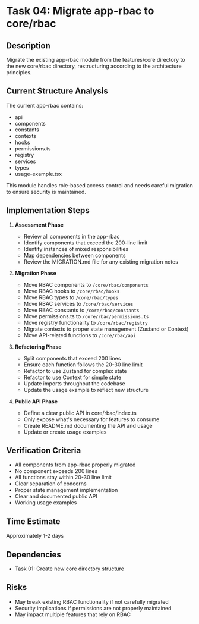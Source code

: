 # Task 04: Migrate app-rbac to core/rbac

## Description
Migrate the existing app-rbac module from the features/core directory to the new core/rbac directory, restructuring according to the architecture principles.

## Current Structure Analysis
The current app-rbac contains:
- api
- components
- constants
- contexts
- hooks
- permissions.ts
- registry
- services
- types
- usage-example.tsx

This module handles role-based access control and needs careful migration to ensure security is maintained.

## Implementation Steps

1. **Assessment Phase**
   - Review all components in the app-rbac
   - Identify components that exceed the 200-line limit
   - Identify instances of mixed responsibilities
   - Map dependencies between components
   - Review the MIGRATION.md file for any existing migration notes

2. **Migration Phase**
   - Move RBAC components to `/core/rbac/components`
   - Move RBAC hooks to `/core/rbac/hooks`
   - Move RBAC types to `/core/rbac/types`
   - Move RBAC services to `/core/rbac/services`
   - Move RBAC constants to `/core/rbac/constants`
   - Move permissions.ts to `/core/rbac/permissions.ts`
   - Move registry functionality to `/core/rbac/registry`
   - Migrate contexts to proper state management (Zustand or Context)
   - Move API-related functions to `/core/rbac/api`

3. **Refactoring Phase**
   - Split components that exceed 200 lines
   - Ensure each function follows the 20-30 line limit
   - Refactor to use Zustand for complex state
   - Refactor to use Context for simple state
   - Update imports throughout the codebase
   - Update the usage example to reflect new structure

4. **Public API Phase**
   - Define a clear public API in core/rbac/index.ts
   - Only expose what's necessary for features to consume
   - Create README.md documenting the API and usage
   - Update or create usage examples

## Verification Criteria
- All components from app-rbac properly migrated
- No component exceeds 200 lines
- All functions stay within 20-30 line limit
- Clear separation of concerns
- Proper state management implementation
- Clear and documented public API
- Working usage examples

## Time Estimate
Approximately 1-2 days

## Dependencies
- Task 01: Create new core directory structure

## Risks
- May break existing RBAC functionality if not carefully migrated
- Security implications if permissions are not properly maintained
- May impact multiple features that rely on RBAC
